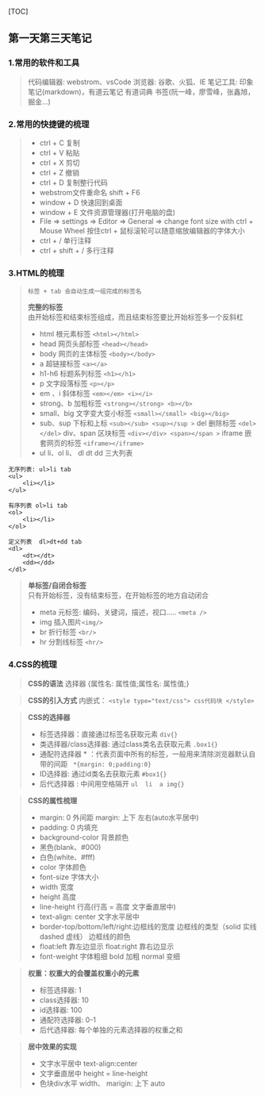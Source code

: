 [TOC]
## 第一天第三天笔记
### 1.常用的软件和工具
>  代码编辑器: webstrom、vsCode
>  浏览器:  谷歌、火狐、IE
>  笔记工具: 印象笔记(markdown)，有道云笔记
>  有道词典
>  书签(阮一峰，廖雪峰，张鑫旭，掘金...)

### 2.常用的快捷键的梳理
> - ctrl + C  复制
> - ctrl + V  粘贴
> - ctrl  + X 剪切
> - ctrl +  Z 撤销
> - ctrl  + D  复制整行代码
> - webstrom文件重命名 shift + F6
> - window + D 快速回到桌面
> - window + E 文件资源管理器(打开电脑的盘)
> - File => settings => Editor => General => change
>  font size with ctrl + Mouse Wheel  按住ctrl + 鼠标滚轮可以随意缩放编辑器的字体大小
> - ctrl + / 单行注释
> - ctrl + shift + / 多行注释

### 3.HTML的梳理
> `标签 + tab 会自动生成一组完成的标签名`
> 
> **完整的标签**  
> 由开始标签和结束标签组成，而且结束标签要比开始标签多一个反斜杠
> - html 根元素标签 `<html></html>`
> - head 网页头部标签 `<head></head>`
> - body 网页的主体标签 `<body></body>`
> - a 超链接标签  `<a></a>`
> - h1-h6 标题系列标签  `<h1></h1>`
> - p 文字段落标签  `<p></p>`
> - em 、i  斜体标签 `<em></em> <i></i>`
> - strong、b 加粗标签 `<strong></strong> <b></b>`
> - small、big  文字变大变小标签  `<small></small> <big></big>`
> - sub、sup  下标和上标 `<sub></sub> <sup></sup >`
> del 删除标签  `<del></del>`
> div、span 区块标签 `<div></div> <span></span >`
> iframe 嵌套网页的标签  `<iframe></iframe>`
> - ul li、ol li、 dl dt dd 三大列表
```
无序列表: ul>li tab
<ul>
	<li></li>
</ul>

有序列表 ol>li tab
<ol>
	<li></li>
</ol>

定义列表  dl>dt+dd tab
<dl>
	<dt></dt>
	<dd></dd>
</dl>

```

> **单标签/自闭合标签**  
> 只有开始标签，没有结束标签，在开始标签的地方自动闭合
> - meta  元标签: 编码，关键词，描述，视口..... `<meta />`
> - img 插入图片`<img/>`
> - br  折行标签 `<br/>`
> - hr  分割线标签   `<hr/>`

### 4.CSS的梳理
>**CSS的语法**
> 选择器 {属性名: 属性值;属性名: 属性值;}

> **CSS的引入方式**
> 内嵌式：
	`<style type="text/css"> css代码块 </style>`

> **CSS的选择器** 
> - 标签选择器：直接通过标签名获取元素  `div{}`
> - 类选择器/class选择器:  通过class类名去获取元素 `.box1{}`
> - 通配符选择器 * ：代表页面中所有的标签，一般用来清除浏览器默认自带的间距 ` *{margin: 0;padding:0}`
> - ID选择器:   通过id类名去获取元素 `#box1{}`
> - 后代选择器 : 中间用空格隔开  `ul  li  a img{}`

> **CSS的属性梳理**
> - margin: 0  外间距  margin: 上下  左右(auto水平居中)
> - padding: 0 内填充 
> - background-color 背景颜色   
>  - 黑色(blank、#000)  
>  - 白色(white、#fff)
> - color 字体颜色
> - font-size 字体大小 
> - width 宽度
> - height 高度  
> - line-height 行高(行高 = 高度  文字垂直居中)
> - text-align: center 文字水平居中
> - border-top/bottom/left/right:边框线的宽度    边框线的类型（solid 实线 dashed 虚线）   边框线的颜色
> - float:left 靠左边显示  float:right 靠右边显示
> - font-weight 字体粗细 bold 加粗  normal 变细


> **权重：权重大的会覆盖权重小的元素**
> - 标签选择器:  1
> - class选择器: 10
> - id选择器: 100
> - 通配符选择器: 0-1
> - 后代选择器:  每个单独的元素选择器的权重之和

> **居中效果的实现**
> -  文字水平居中  text-align:center
> -  文字垂直居中 height = line-height
> -  色块div水平  width、  marigin: 上下   auto